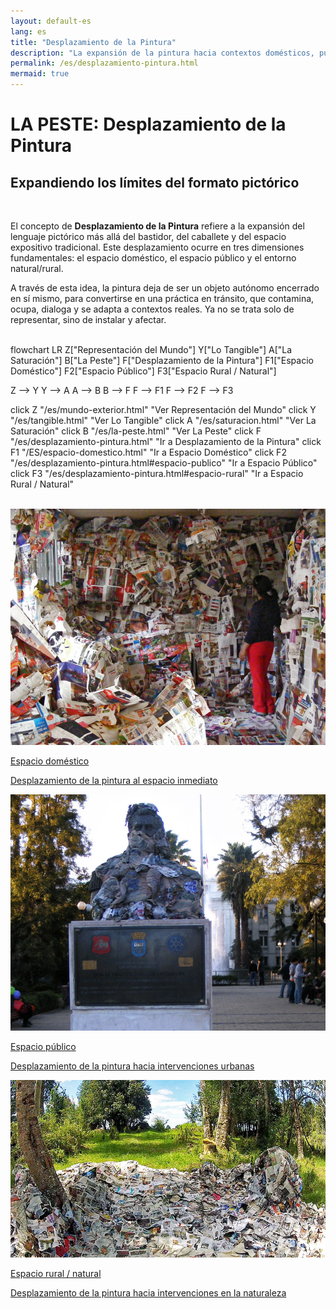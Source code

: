 ```yaml
---
layout: default-es  
lang: es  
title: "Desplazamiento de la Pintura"  
description: "La expansión de la pintura hacia contextos domésticos, públicos y naturales."  
permalink: /es/desplazamiento-pintura.html  
mermaid: true
---
```


<h1 class="titulo">LA PESTE: Desplazamiento de la Pintura</h1>
<h2 class="subtitulo">Expandiendo los límites del formato pictórico</h2>
<br>

<section class="parrafo">
  <p>
    El concepto de <strong>Desplazamiento de la Pintura</strong> refiere a la expansión del lenguaje pictórico más allá del bastidor, del caballete y del espacio expositivo tradicional. Este desplazamiento ocurre en tres dimensiones fundamentales: el espacio doméstico, el espacio público y el entorno natural/rural.
  </p>

  <p>
    A través de esta idea, la pintura deja de ser un objeto autónomo encerrado en sí mismo, para convertirse en una práctica en tránsito, que contamina, ocupa, dialoga y se adapta a contextos reales. Ya no se trata solo de representar, sino de instalar y afectar.
  </p>
</section>

<br>


<div class="mermaid">
flowchart LR
  Z["Representación del Mundo"]
  Y["Lo Tangible"]
  A["La Saturación"]
  B["La Peste"]
  F["Desplazamiento de la Pintura"]
  F1["Espacio Doméstico"]
  F2["Espacio Público"]
  F3["Espacio Rural / Natural"]

  Z --> Y
  Y --> A
  A --> B
  B --> F
  F --> F1
  F --> F2
  F --> F3

  click Z "/es/mundo-exterior.html" "Ver Representación del Mundo"
  click Y "/es/tangible.html" "Ver Lo Tangible"
  click A "/es/saturacion.html" "Ver La Saturación"
  click B "/es/la-peste.html" "Ver La Peste"
  click F "/es/desplazamiento-pintura.html" "Ir a Desplazamiento de la Pintura"
  click F1 "/ES/espacio-domestico.html" "Ir a Espacio Doméstico"
  click F2 "/es/desplazamiento-pintura.html#espacio-publico" "Ir a Espacio Público"
  click F3 "/es/desplazamiento-pintura.html#espacio-rural" "Ir a Espacio Rural / Natural"
</div>

<br>
<!-- Botones de secciones -->
<div class="button-container">
  <a href="/ES/espacio-domestico.html" class="fancy-button">
    <div class="button-content">
      <img src="/assets/img/la-saturacion-cocina-cubierta-086.jpg" alt="Espacio doméstico">
      <p class="title">Espacio doméstico</p>
      <p class="subtitle">Desplazamiento de la pintura al espacio inmediato</p>
    </div>
  </a>
  <a href="#espacio-publico" class="fancy-button">
    <div class="button-content">
      <img src="/assets/img/la-peste-desp-espacio-pub-ohiggins001.jpg" alt="Espacio público">
      <p class="title">Espacio público</p>
      <p class="subtitle">Desplazamiento de la pintura hacia intervenciones urbanas</p>
    </div>
  </a>
  <a href="#espacio-rural" class="fancy-button">
    <div class="button-content">
      <img src="/assets/img/la-peste-desp-espacio-rural-ruralias01.jpg" alt="Espacio rural/natural">
      <p class="title">Espacio rural / natural</p>
      <p class="subtitle">Desplazamiento de la pintura hacia intervenciones en la naturaleza</p>
    </div>
  </a>
</div>
